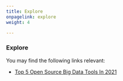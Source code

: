 ```yaml
---
title: Explore
onpagelink: explore
weight: 4

---
```


### Explore

You may find the following links relevant:

- [Top 5 Open Source Big Data Tools In 2021](https://blog.containerize.com/2021/05/21/top-5-open-source-big-data-tools-in-2021/)
 